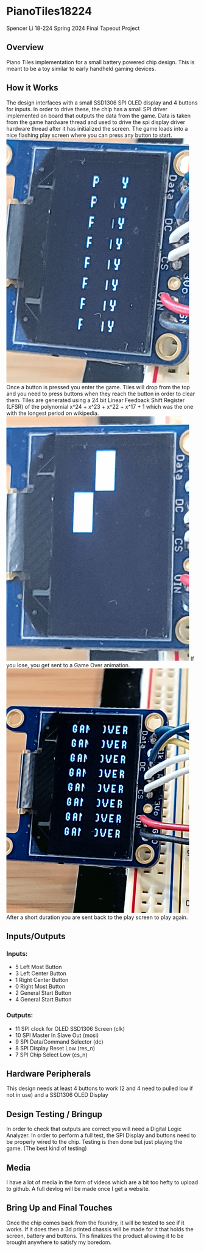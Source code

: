 # PianoTiles18224

Spencer Li
18-224 Spring 2024 Final Tapeout Project

## Overview
Piano Tiles implementation for a small battery powered chip design. This is meant to be a toy similar to early handheld gaming devices. 

## How it Works
The design interfaces with a small SSD1306 SPI OLED display and 4 buttons for inputs. In order to drive these, the chip has a small SPI driver implemented on board that outputs the data from the game. Data is taken from the game hardware thread and used to drive the spi display driver hardware thread after it has initialized the screen. The game loads into a nice flashing play screen where you can press any button to start. 
![Flashing Play Screen](image1.gif)
Once a button is pressed you enter the game. Tiles will drop from the top and you need to press buttons when they reach the button in order to clear them. Tiles are generated using a 24 bit Linear Feedback Shift Register (LFSR) of the polynomial x^24 + x^23 + x^22 + x^17 + 1 which was the one with the longest period on wikipedia. 
![Tiles Dropping During Gameplay](image2.gif)
If you lose, you get sent to a Game Over animation.
![Flashing Game Over Screen](image3.gif)
After a short duration you are sent back to the play screen to play again.

## Inputs/Outputs
### Inputs: 
- 5 Left Most Button
- 3 Left Center Button
- 1 Right Center Button
- 0 Right Most Button
- 2 General Start Button
- 4 General Start Button
### Outputs:
- 11 SPI clock for OLED SSD1306 Screen (clk)
- 10 SPI Master In Slave Out (mosi)
- 9 SPI Data/Command Selector (dc)
- 8 SPI Display Reset Low (res_n)
- 7 SPI Chip Select Low (cs_n)

## Hardware Peripherals
This design needs at least 4 buttons to work (2 and 4 need to pulled low if not in use) and a SSD1306 OLED Display

## Design Testing / Bringup
In order to check that outputs are correct you will need a Digital Logic Analyzer.
In order to perform a full test, the SPI Display and buttons need to be properly wired to the chip. Testing is then done but just playing the game. (The best kind of testing)

## Media
I have a lot of media in the form of videos which are a bit too hefty to upload to github. A full devlog will be made once I get a website.

## Bring Up and Final Touches
Once the chip comes back from the foundry, it will be tested to see if it works. If it does then a 3d printed chassis will be made for it that holds the screen, battery and buttons. This finalizes the product allowing it to be brought anywhere to satisfy my boredom.


